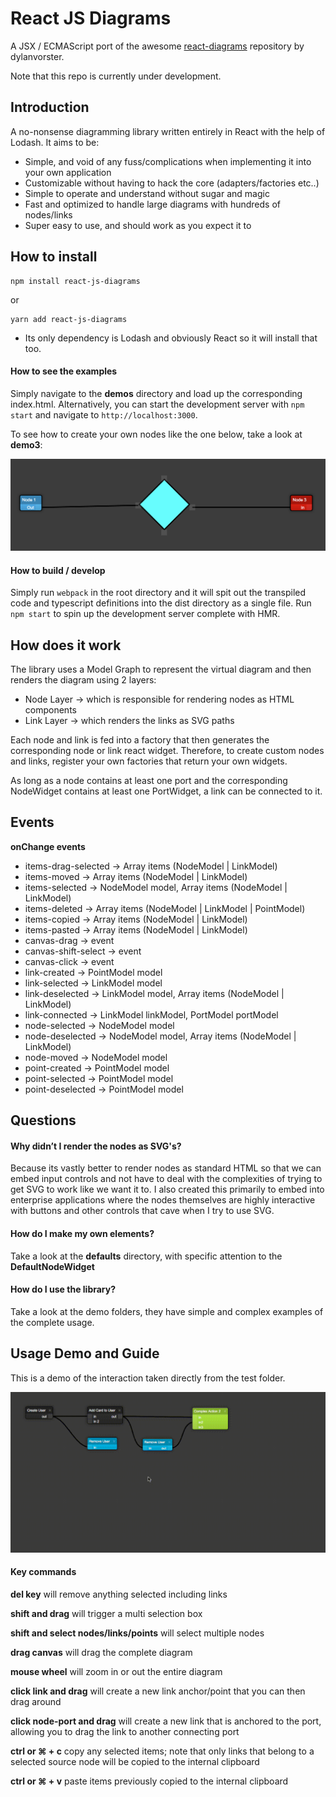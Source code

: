 # React JS Diagrams

A JSX / ECMAScript port of the awesome [react-diagrams](https://github.com/projectstorm/react-diagrams) repository by dylanvorster.

Note that this repo is currently under development.

## Introduction

A no-nonsense diagramming library written entirely in React with the help of Lodash. It aims to be:

* Simple, and void of any fuss/complications when implementing it into your own application
* Customizable without having to hack the core (adapters/factories etc..)
* Simple to operate and understand without sugar and magic
* Fast and optimized to handle large diagrams with hundreds of nodes/links
* Super easy to use, and should work as you expect it to

## How to install

```
npm install react-js-diagrams
```
or
```
yarn add react-js-diagrams
```

* Its only dependency is Lodash and obviously React so it will install that too.

#### How to see the examples

Simply navigate to the __demos__ directory and load up the corresponding index.html. Alternatively, you can
start the development server with `npm start` and navigate to `http://localhost:3000`.

To see how to create your own nodes like the one below, take a look at __demo3__:

![Demo2](./custom-nodes.png)


#### How to build / develop

Simply run ```webpack``` in the root directory and it will spit out the transpiled code and typescript definitions
into the dist directory as a single file. Run `npm start` to spin up the development server complete with HMR.


## How does it work

The library uses a Model Graph to represent the virtual diagram and then renders the diagram using
2 layers:
* Node Layer -> which is responsible for rendering nodes as HTML components
* Link Layer -> which renders the links as SVG paths

Each node and link is fed into a factory that then generates the corresponding node or link react widget.
Therefore, to create custom nodes and links, register your own factories that return your own widgets.

As long as a node contains at least one port and the corresponding NodeWidget contains at least one PortWidget,
a link can be connected to it.

## Events

**onChange events**
- items-drag-selected -> Array items (NodeModel | LinkModel)
- items-moved -> Array items (NodeModel | LinkModel)
- items-selected -> NodeModel model, Array items (NodeModel | LinkModel)
- items-deleted -> Array items (NodeModel | LinkModel | PointModel)
- items-copied -> Array items (NodeModel | LinkModel)
- items-pasted -> Array items (NodeModel | LinkModel)
- canvas-drag -> event
- canvas-shift-select -> event
- canvas-click -> event
- link-created -> PointModel model
- link-selected -> LinkModel model
- link-deselected -> LinkModel model, Array items (NodeModel | LinkModel)
- link-connected -> LinkModel linkModel, PortModel portModel
- node-selected -> NodeModel model
- node-deselected -> NodeModel model, Array items (NodeModel | LinkModel)
- node-moved -> NodeModel model
- point-created -> PointModel model
- point-selected -> PointModel model
- point-deselected -> PointModel model

## Questions

#### Why didn’t I render the nodes as SVG's?

Because its vastly better to render nodes as standard HTML so that we can embed input controls and not have
to deal with the complexities of trying to get SVG to work like we want it to. I also created this primarily to embed into
enterprise applications where the nodes themselves are highly interactive with buttons and other controls that cave when I try to use SVG.

#### How do I make my own elements?

Take a look at the __defaults__ directory, with specific attention to the __DefaultNodeWidget__

#### How do I use the library?

Take a look at the demo folders, they have simple and complex examples of the complete usage.

## Usage Demo and Guide

This is a demo of the interaction taken directly from the test folder.

![Demo](./demo.gif)

#### Key commands

__del key__ will remove anything selected including links

__shift and drag__ will trigger a multi selection box

__shift and select nodes/links/points__ will select multiple nodes

__drag canvas__ will drag the complete diagram

__mouse wheel__ will zoom in or out the entire diagram

__click link and drag__ will create a new link anchor/point that you can then drag around

__click node-port and drag__ will create a new link that is anchored to the port, allowing you
to drag the link to another connecting port

__ctrl or ⌘ + c__ copy any selected items; note that only links that belong to a selected source node will 
be copied to the internal clipboard

__ctrl or ⌘ + v__ paste items previously copied to the internal clipboard

